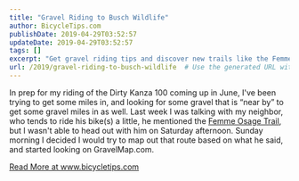 ```yaml
---
title: "Gravel Riding to Busch Wildlife"
author: BicycleTips.com
publishDate: 2019-04-29T03:52:57
updateDate: 2019-04-29T03:52:57
tags: []
excerpt: "Get gravel riding tips and discover new trails like the Femme Osage Trail for your Dirty Kanza 100 prep. Find out more at www.bicycletips.com."
url: /2019/gravel-riding-to-busch-wildlife  # Use the generated URL with year
---
```

<p>In prep for my riding of the Dirty Kanza 100 coming up in June, I've been trying to get some miles in, and looking for some gravel that is &ldquo;near by&rdquo; to get some gravel miles in as well. Last week I was talking with my neighbor, who tends to ride his bike(s) a little, he mentioned the <a href="https://gorctrails.com/trails/femme-osage">Femme Osage Trail</a>, but I wasn't able to head out with him on Saturday afternoon. Sunday morning I decided I would try to map out that route based on what he said, and started looking on GravelMap.com.</p> <a href="https://www.bicycletips.com/tips/aid/45">Read More at www.bicycletips.com</a>

